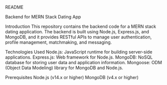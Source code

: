 README

Backend for MERN Stack Dating App

Introduction
This repository contains the backend code for a MERN stack dating application. The backend is built using Node.js, Express.js, and MongoDB, and it provides RESTful APIs to manage user authentication, profile management, matchmaking, and messaging.

Technologies Used
Node.js: JavaScript runtime for building server-side applications.
Express.js: Web framework for Node.js.
MongoDB: NoSQL database for storing user data and application information.
Mongoose: ODM (Object Data Modeling) library for MongoDB and Node.js.

Prerequisites
Node.js (v14.x or higher)
MongoDB (v4.x or higher)
